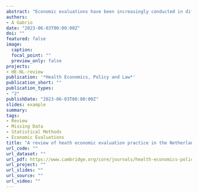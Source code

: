 ```yaml
---
abstract: "Economic evaluations have been increasingly conducted in different countries to aid national decision-making bodies in resource allocation problems based on current and prospective evidence on costs and effects data for a set of competing health care interventions. In 2016, the Dutch National Health Care Institute issued new guidelines that aggregated and updated previous recommendations on key elements for conducting economic evaluation. However, the impact on standard practice after the introduction of the guidelines in terms of design, methodology and reporting choices, is still uncertain. To assess this impact, we examine and compare key analysis components of economic evaluations conducted in the Netherlands before (2010–2015) and after (2016–2020) the introduction of the recent guidelines. We specifically focus on two aspects of the analysis that are crucial in determining the plausibility of the results: statistical methodology and missing data handling. Our review shows how, over the last period, many components of economic evaluations have changed in accordance with the new recommendations towards more transparent and advanced analytic approaches. However, potential limitations are identified in terms of the use of less advanced statistical software together with rarely satisfactory information to support the choice of missing data methods, especially in sensitivity analysis."
authors:
- A Gabrio
date: "2023-06-03T00:00:00Z"
doi: ""
featured: false
image:
  caption: 
  focal_point: ""
  preview_only: false
projects: 
- HE-NL-review
publication: '*Health Economics, Policy and Law*'
publication_short: ""
publication_types:
- "2"
publishDate: "2023-06-03T00:00:00Z"
slides: example
summary: 
tags:
- Review
- Missing Data
- Statistical Methods
- Economic Evaluations
title: "A review of heath economic evaluation practice in the Netherlands: are we moving forward?"
url_code: ""
url_dataset: ""
url_pdf: https://www.cambridge.org/core/journals/health-economics-policy-and-law/article/review-of-heath-economic-evaluation-practice-in-the-netherlands-are-we-moving-forward/8A4D0D3A9E7EBC83A65B4283D170FCC6
url_project: ""
url_slides: ""
url_source: ""
url_video: ""
---
```



